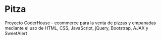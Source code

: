 # Pitza
Proyecto CoderHouse - ecommerce para la venta de pizzas y empanadas mediante el uso de HTML, CSS, JavaScript, jQuery, Bootstrap, AJAX y SweetAlert
